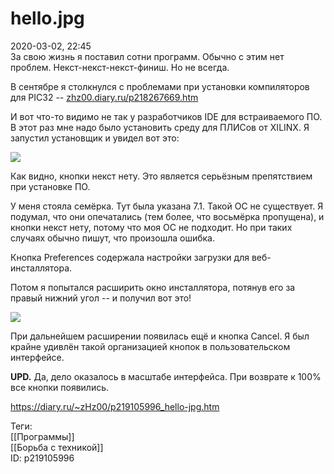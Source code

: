 hello.jpg
==========

   
 2020-03-02, 22:45   
  За свою жизнь я поставил сотни программ. Обычно с этим нет проблем. Некст-некст-некст-финиш. Но не всегда.   
   
 В сентябре я столкнулся с проблемами при установки компиляторов для PIC32 --  [zhz00.diary.ru/p218267669.htm](Пасхалка)    
   
 И вот что-то видимо не так у разработчиков IDE для встраиваемого ПО. В этот раз мне надо было установить среду для ПЛИСов от XILINX. Я запустил установщик и увидел вот это:   
   
   [![](https://i.imgur.com/3j2aCQN.png)](https://i.imgur.com/3j2aCQN.png)     
   
 Как видно, кнопки некст нету. Это является серьёзным препятствием при установке ПО.   
   
 У меня стояла семёрка. Тут была указана 7.1. Такой ОС не существует. Я подумал, что они опечатались (тем более, что восьмёрка пропущена), и кнопки некст нету, потому что моя ОС не подходит. Но при таких случаях обычно пишут, что произошла ошибка.   
   
 Кнопка Preferences содержала настройки загрузки для веб-инсталлятора.   
   
 Потом я попытался расширить окно инсталлятора, потянув его за правый нижний угол -- и получил вот это!   
   
   
   [![](https://i.imgur.com/elOccYd.png)](https://i.imgur.com/elOccYd.png)     
   
 При дальнейшем расширении появилась ещё и кнопка Cancel. Я был крайне удивлён такой организацией кнопок в пользовательском интерфейсе.   
   
  **UPD.**  Да, дело оказалось в масштабе интерфейса. При возврате к 100% все кнопки появились.   
    
 <https://diary.ru/~zHz00/p219105996_hello-jpg.htm>   
   
 Теги:   
 [[Программы]]   
 [[Борьба с техникой]]   
 ID: p219105996